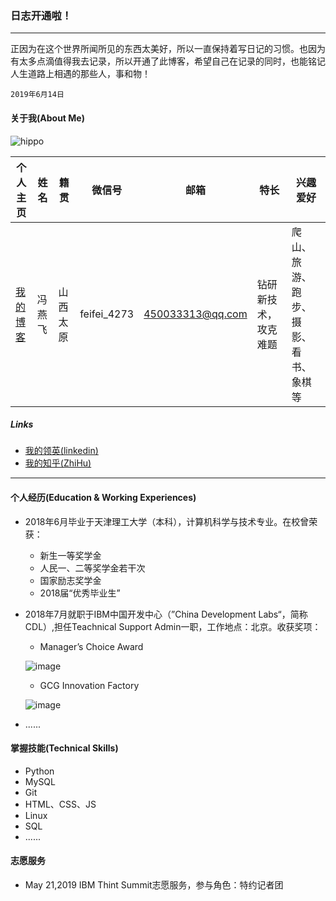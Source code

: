 ### 日志开通啦！
---
正因为在这个世界所闻所见的东西太美好，所以一直保持着写日记的习惯。也因为有太多点滴值得我去记录，所以开通了此博客，希望自己在记录的同时，也能铭记人生道路上相遇的那些人，事和物！
```
2019年6月14日
```
#### 关于我(About Me)

![hippo](http://ww4.sinaimg.cn/large/006tNc79ly1g48rg8dthfj30u01454qp.jpg)

| 个人主页 | 姓名 | 籍贯 | 微信号 | 邮箱 | 特长 | 兴趣爱好 | 
| ------------- | ------------ |------------ |------------ |------------ |------------ |------------ |
| <a href="https://hippo00.github.io/vueblog/" target="_blank">我的博客</a>  | 冯燕飞 | 山西太原 |feifei_4273|450033313@qq.com | 钻研新技术，攻克难题 | 爬山、旅游、跑步、摄影、看书、象棋等 |

##### Links
* [我的领英(linkedin)](https://www.linkedin.com/in/feng-yan-fei-829486169?trk=profile_share_wechat&from=singlemessage&isappinstalled=0)
* [我的知乎(ZhiHu)](http://www.zhihu.com/people/feng-yan-fei-24)
_________
#### 个人经历(Education & Working Experiences)

+ 2018年6月毕业于天津理工大学（本科），计算机科学与技术专业。在校曾荣获：
   * 新生一等奖学金
   * 人民一、二等奖学金若干次
   * 国家励志奖学金
   * 2018届“优秀毕业生”
+ 2018年7月就职于IBM中国开发中心（”China Development Labs“，简称CDL）,担任Teachnical Support Admin一职，工作地点：北京。收获奖项：
  * Manager’s Choice Award
  
  ![image](http://ww2.sinaimg.cn/large/006tNc79ly1g5os047lwuj30oe132dnh.jpg)
  
  * GCG Innovation Factory
  
  ![image](http://ww3.sinaimg.cn/large/006tNc79ly1g5os9pt4v3j31400u01ky.jpg)
  
+ ......

#### 掌握技能(Technical Skills)

+ Python
+ MySQL
+ Git
+ HTML、CSS、JS
+ Linux
+ SQL
+ ......

#### 志愿服务

* May 21,2019 IBM Thint Summit志愿服务，参与角色：特约记者团
